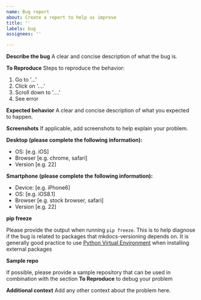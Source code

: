 ```yaml
---
name: Bug report
about: Create a report to help us improve
title: ''
labels: bug
assignees: ''

---
```


**Describe the bug**
A clear and concise description of what the bug is.

**To Reproduce**
Steps to reproduce the behavior:
1. Go to '...'
2. Click on '....'
3. Scroll down to '....'
4. See error

**Expected behavior**
A clear and concise description of what you expected to happen.

**Screenshots**
If applicable, add screenshots to help explain your problem.

**Desktop (please complete the following information):**
 - OS: [e.g. iOS]
 - Browser [e.g. chrome, safari]
 - Version [e.g. 22]

**Smartphone (please complete the following information):**
 - Device: [e.g. iPhone6]
 - OS: [e.g. iOS8.1]
 - Browser [e.g. stock browser, safari]
 - Version [e.g. 22]

**pip freeze**

Please provide the output when running ```pip freeze```. This is to help diagnose if the bug is related to packages that mkdocs-versioning depends on. It is generally good practice to use [Python Virtual Environment](https://docs.python.org/3/tutorial/venv.html) when installing external packages

**Sample repo**

If possible, please provide a sample repository that can be used in combination with the section **To Reproduce** to debug your problem 

**Additional context**
Add any other context about the problem here.
